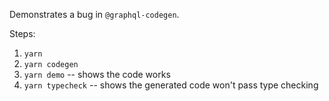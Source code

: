 Demonstrates a bug in `@graphql-codegen`. 

Steps: 

1. `yarn`
2. `yarn codegen`
3. `yarn demo` -- shows the code works
4. `yarn typecheck` -- shows the generated code won't pass type checking